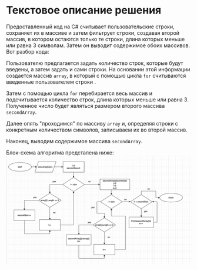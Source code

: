 # Текстовое описание решения

Предоставленный код на C# считывает пользовательские строки, сохраняет их в массиве и затем фильтрует строки, создавая второй массив, в котором остаются только те строки, длина которых меньше или равна 3 символам. Затем он выводит содержимое обоих массивов. Вот разбор кода:

Пользователю предлагается задать количество строк, которые будут введены, а затем задать и сами строки. На основании этой информации создается массив `array`, в который с помощью цикла `for` считываются введенные пользователем строки .

Затем с помощью цикла `for` перебирается весь массив и подсчитывается количество строк, длина которых меньше или равна 3. Полученное число будет являться размером второго массива `secondArray`.

Далее опять "проходимся" по массиву `array` и, определяя строки с конкретным количеством символов, записываем их во второй массив.

Наконец, выводим содержимое массива `secondArray`.

Блок-схема алгоритма предсталена ниже:
![блок-схема](circuitry.png)